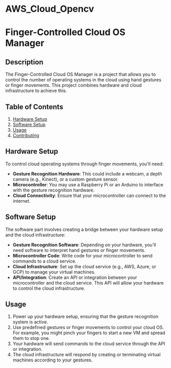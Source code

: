 # AWS_Cloud_Opencv
# Finger-Controlled Cloud OS Manager

## Description

The Finger-Controlled Cloud OS Manager is a project that allows you to control the number of operating systems in the cloud using hand gestures or finger movements. This project combines hardware and cloud infrastructure to achieve this.

## Table of Contents

1. [Hardware Setup](#hardware-setup)
2. [Software Setup](#software-setup)
3. [Usage](#usage)
4. [Contributing](#contributing)

## Hardware Setup

To control cloud operating systems through finger movements, you'll need:

- **Gesture Recognition Hardware**: This could include a webcam, a depth camera (e.g., Kinect), or a custom gesture sensor.
- **Microcontroller**: You may use a Raspberry Pi or an Arduino to interface with the gesture recognition hardware.
- **Cloud Connectivity**: Ensure that your microcontroller can connect to the internet.

## Software Setup

The software part involves creating a bridge between your hardware setup and the cloud infrastructure:

- **Gesture Recognition Software**: Depending on your hardware, you'll need software to interpret hand gestures or finger movements.
- **Microcontroller Code**: Write code for your microcontroller to send commands to a cloud service.
- **Cloud Infrastructure**: Set up the cloud service (e.g., AWS, Azure, or GCP) to manage your virtual machines.
- **API/Integration**: Create an API or integration between your microcontroller and the cloud service. This API will allow your hardware to control the cloud infrastructure.

## Usage

1. Power up your hardware setup, ensuring that the gesture recognition system is active.
2. Use predefined gestures or finger movements to control your cloud OS. For example, you might pinch your fingers to start a new VM and spread them to stop one.
3. Your hardware will send commands to the cloud service through the API or integration.
4. The cloud infrastructure will respond by creating or terminating virtual machines according to your gestures.
